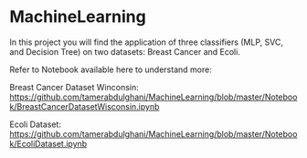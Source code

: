 # MachineLearning
In this project you will find the application of three classifiers (MLP, SVC, and Decision Tree) on two datasets: Breast Cancer and Ecoli.

Refer to Notebook available here to understand more: 

Breast Cancer Dataset Winconsin:
https://github.com/tamerabdulghani/MachineLearning/blob/master/Notebook/BreastCancerDatasetWisconsin.ipynb

Ecoli Dataset:
https://github.com/tamerabdulghani/MachineLearning/blob/master/Notebook/EcoliDataset.ipynb

